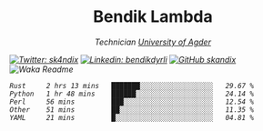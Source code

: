 <h1 align="center"> Bendik Lambda </h1>
<p align="center"><em>Technician <a href="http://www.uia.no">University of Agder</a></p>



[![Twitter: sk4ndix](https://img.shields.io/twitter/follow/sk4ndix?style=social)](https://twitter.com/sk4ndix)
[![Linkedin: bendikdyrli](https://img.shields.io/badge/-bendikdyrli-blue?style=flat-square&logo=Linkedin&logoColor=white&link=https://www.linkedin.com/in/bendikdyrli/)](https://www.linkedin.com/in/bendikdyrli/)
[![GitHub skandix](https://img.shields.io/github/followers/skandix?label=follow&style=social)](https://github.com/skandix)
![Waka Readme](https://github.com/skandix/skandix/workflows/Waka%20Readme/badge.svg)


<!--START_SECTION:waka-->
```text
Rust     2 hrs 13 mins   ███████░░░░░░░░░░░░░░░░░░   29.67 % 
Python   1 hr 48 mins    ██████░░░░░░░░░░░░░░░░░░░   24.14 % 
Perl     56 mins         ███░░░░░░░░░░░░░░░░░░░░░░   12.54 % 
Other    51 mins         ██░░░░░░░░░░░░░░░░░░░░░░░   11.35 % 
YAML     21 mins         █░░░░░░░░░░░░░░░░░░░░░░░░   04.81 %
```
<!--END_SECTION:waka-->
